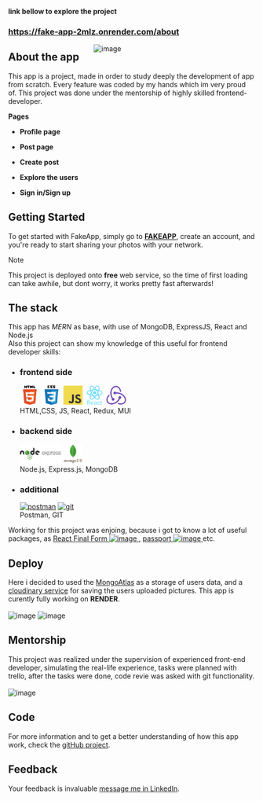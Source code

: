 **link bellow to explore the project**
### https://fake-app-2mlz.onrender.com/about

<img width="330" align="right" alt="image" src="https://github.com/555java/master-project/assets/60987187/eb5c7c6c-35bf-4535-bc6d-cdffca2b08cb">

## About the app

This app is a project, made in order to study deeply the development of app from scratch. Every feature was coded by my hands which im very proud of. This project was done under the mentorship of highly skilled frontend-developer.

**Pages**

- **Profile page**

- **Post page**

- **Create post**

- **Explore the users**

- **Sign in/Sign up** 


## Getting Started

To get started with FakeApp, simply  go to [**FAKEAPP**](https://fake-app-2mlz.onrender.com/about), create an account, and you're ready to start sharing your photos with your network.
<br/>
> [!NOTE]
> This project is deployed onto **free** web service, so the time of first loading can take awhile, but dont worry, it works pretty fast afterwards!

## The stack

This app has *MERN* as base, with use of MongoDB, ExpressJS, React and Node.js
<br/>
Also this project can show my knowledge of this useful for frontend developer skills:
<br/>
* ### frontend side
    <a href="https://www.w3.org/html/" target="_blank" rel="noreferrer"><img src="https://raw.githubusercontent.com/devicons/devicon/master/icons/html5/html5-original-wordmark.svg" alt="html5" width="40" height="40"/></a>
    <a href="https://www.w3schools.com/css/" target="_blank" rel="noreferrer"><img src="https://raw.githubusercontent.com/devicons/devicon/master/icons/css3/css3-original-wordmark.svg" alt="css3" width="40" height="40"/></a>
    <a href="https://developer.mozilla.org/en-US/docs/Web/JavaScript" target="_blank" rel="noreferrer"><img src="https://raw.githubusercontent.com/devicons/devicon/master/icons/javascript/javascript-original.svg" alt="javascript" width="40" height="40"/></a>
    <a href="https://reactjs.org/" target="_blank" rel="noreferrer"><img src="https://raw.githubusercontent.com/devicons/devicon/master/icons/react/react-original-wordmark.svg" alt="react" width="40" height="40"/></a> 
    <a href="https://redux.js.org" target="_blank" rel="noreferrer"><img src="https://raw.githubusercontent.com/devicons/devicon/master/icons/redux/redux-original.svg" alt="redux" width="40" height="40"/></a><br/>
    HTML,CSS, JS, React, Redux, MUI
* ### backend side
    <a href="https://nodejs.org" target="_blank" rel="noreferrer"> <img src="https://raw.githubusercontent.com/devicons/devicon/master/icons/nodejs/nodejs-original-wordmark.svg" alt="nodejs" width="40" height="40"/></a> 
    <a href="https://expressjs.com" target="_blank" rel="noreferrer"> <img src="https://raw.githubusercontent.com/devicons/devicon/master/icons/express/express-original-wordmark.svg" alt="express" width="40" height="40"/></a> 
    <a href="https://www.mongodb.com/" target="_blank" rel="noreferrer"> <img src="https://raw.githubusercontent.com/devicons/devicon/master/icons/mongodb/mongodb-original-wordmark.svg" alt="mongodb" width="40" height="40"/></a><br/>
    Node.js, Express.js, MongoDB
* ### additional
    <a href="https://postman.com" target="_blank" rel="noreferrer"><img src="https://www.vectorlogo.zone/logos/getpostman/getpostman-icon.svg" alt="postman" width="40" height="40"/></a> 
    <a href="https://git-scm.com/" target="_blank" rel="noreferrer"><img src="https://www.vectorlogo.zone/logos/git-scm/git-scm-icon.svg" alt="git" width="40" height="40"/></a><br/>
    Postman, GIT
 
Working for this project was enjoing, because i got to know a lot of useful packages, as [React Final Form <img height="40" alt="image" src="https://github.com/555java/master-project/assets/60987187/c9422dcf-3a41-41cd-946c-d5f6e90f45c3">
](https://final-form.org/react), [passport <img height="40" alt="image" src="https://github.com/555java/master-project/assets/60987187/45b9d3d6-3d52-4297-bead-f1755d123f8a">
](https://www.npmjs.com/package/passport) etc.



## Deploy
Here i decided to used the [MongoAtlas](https://www.mongodb.com/atlas/database) as a storage of users data, and a [cloudinary service](https://www.cloudinary.com) for saving the users uploaded pictures. This app is curently fully working on **RENDER**.
<br/><br/>
<img  width="500"  alt="image" src="https://github.com/555java/master-project/assets/60987187/91c76649-2075-45ef-bdb1-7dfd135ae884">
<img   width="500" alt="image" src="https://github.com/555java/master-project/assets/60987187/2883ca50-48ac-4882-a40b-e04bcbae16d1">

## Mentorship
This project was realized under the supervision of experienced front-end developer, simulating the real-life experience, tasks were planned with trello, after the tasks were done, code revie was asked with git functionality.
<br/><br/>
<img width="500" alt="image" src="https://github.com/555java/master-project/assets/60987187/0db0131d-8cd3-43c3-9fbe-b23d94bd2b17">

## Code

For more information and to get a better understanding of how this app work, check the [gitHub project](https://github.com/555java/master-project).


## Feedback

Your feedback is invaluable [message me in LinkedIn](https://www.linkedin.com/in/inessarotnova/).


















